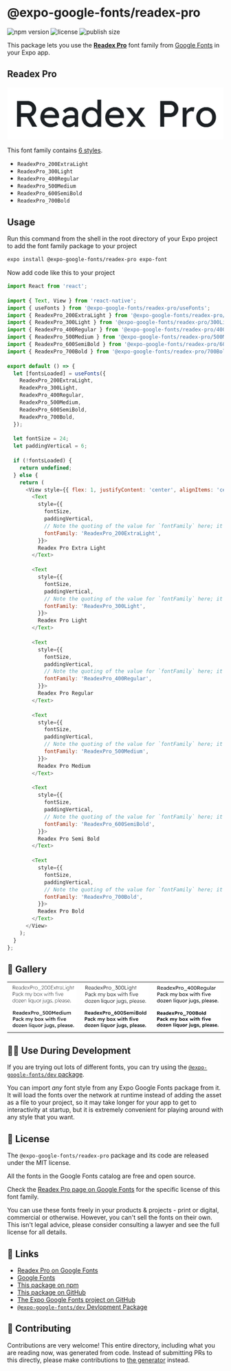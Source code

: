 # @expo-google-fonts/readex-pro

![npm version](https://flat.badgen.net/npm/v/@expo-google-fonts/readex-pro)
![license](https://flat.badgen.net/github/license/expo/google-fonts)
![publish size](https://flat.badgen.net/packagephobia/install/@expo-google-fonts/readex-pro)

This package lets you use the [**Readex Pro**](https://fonts.google.com/specimen/Readex+Pro) font family from [Google Fonts](https://fonts.google.com/) in your Expo app.

## Readex Pro

![Readex Pro](./font-family.png)

This font family contains [6 styles](#-gallery).

- `ReadexPro_200ExtraLight`
- `ReadexPro_300Light`
- `ReadexPro_400Regular`
- `ReadexPro_500Medium`
- `ReadexPro_600SemiBold`
- `ReadexPro_700Bold`

## Usage

Run this command from the shell in the root directory of your Expo project to add the font family package to your project
```sh
expo install @expo-google-fonts/readex-pro expo-font
```

Now add code like this to your project
```js
import React from 'react';

import { Text, View } from 'react-native';
import { useFonts } from '@expo-google-fonts/readex-pro/useFonts';
import { ReadexPro_200ExtraLight } from '@expo-google-fonts/readex-pro/200ExtraLight';
import { ReadexPro_300Light } from '@expo-google-fonts/readex-pro/300Light';
import { ReadexPro_400Regular } from '@expo-google-fonts/readex-pro/400Regular';
import { ReadexPro_500Medium } from '@expo-google-fonts/readex-pro/500Medium';
import { ReadexPro_600SemiBold } from '@expo-google-fonts/readex-pro/600SemiBold';
import { ReadexPro_700Bold } from '@expo-google-fonts/readex-pro/700Bold';

export default () => {
  let [fontsLoaded] = useFonts({
    ReadexPro_200ExtraLight,
    ReadexPro_300Light,
    ReadexPro_400Regular,
    ReadexPro_500Medium,
    ReadexPro_600SemiBold,
    ReadexPro_700Bold,
  });

  let fontSize = 24;
  let paddingVertical = 6;

  if (!fontsLoaded) {
    return undefined;
  } else {
    return (
      <View style={{ flex: 1, justifyContent: 'center', alignItems: 'center' }}>
        <Text
          style={{
            fontSize,
            paddingVertical,
            // Note the quoting of the value for `fontFamily` here; it expects a string!
            fontFamily: 'ReadexPro_200ExtraLight',
          }}>
          Readex Pro Extra Light
        </Text>

        <Text
          style={{
            fontSize,
            paddingVertical,
            // Note the quoting of the value for `fontFamily` here; it expects a string!
            fontFamily: 'ReadexPro_300Light',
          }}>
          Readex Pro Light
        </Text>

        <Text
          style={{
            fontSize,
            paddingVertical,
            // Note the quoting of the value for `fontFamily` here; it expects a string!
            fontFamily: 'ReadexPro_400Regular',
          }}>
          Readex Pro Regular
        </Text>

        <Text
          style={{
            fontSize,
            paddingVertical,
            // Note the quoting of the value for `fontFamily` here; it expects a string!
            fontFamily: 'ReadexPro_500Medium',
          }}>
          Readex Pro Medium
        </Text>

        <Text
          style={{
            fontSize,
            paddingVertical,
            // Note the quoting of the value for `fontFamily` here; it expects a string!
            fontFamily: 'ReadexPro_600SemiBold',
          }}>
          Readex Pro Semi Bold
        </Text>

        <Text
          style={{
            fontSize,
            paddingVertical,
            // Note the quoting of the value for `fontFamily` here; it expects a string!
            fontFamily: 'ReadexPro_700Bold',
          }}>
          Readex Pro Bold
        </Text>
      </View>
    );
  }
};

```

## 🔡 Gallery


||||
|-|-|-|
|![ReadexPro_200ExtraLight](.//200ExtraLight/ReadexPro_200ExtraLight.ttf.png)|![ReadexPro_300Light](.//300Light/ReadexPro_300Light.ttf.png)|![ReadexPro_400Regular](.//400Regular/ReadexPro_400Regular.ttf.png)||
|![ReadexPro_500Medium](.//500Medium/ReadexPro_500Medium.ttf.png)|![ReadexPro_600SemiBold](.//600SemiBold/ReadexPro_600SemiBold.ttf.png)|![ReadexPro_700Bold](.//700Bold/ReadexPro_700Bold.ttf.png)||


## 👩‍💻 Use During Development

If you are trying out lots of different fonts, you can try using the [`@expo-google-fonts/dev` package](https://github.com/freeboub/google-fonts/tree/master/font-packages/dev#readme).

You can import *any* font style from any Expo Google Fonts package from it. It will load the fonts
over the network at runtime instead of adding the asset as a file to your project, so it may take longer
for your app to get to interactivity at startup, but it is extremely convenient
for playing around with any style that you want.

## 📖 License

The `@expo-google-fonts/readex-pro` package and its code are released under the MIT license.

All the fonts in the Google Fonts catalog are free and open source.

Check the [Readex Pro page on Google Fonts](https://fonts.google.com/specimen/Readex+Pro) for the specific license of this font family.

You can use these fonts freely in your products & projects - print or digital, commercial or otherwise. However, you can't sell the fonts on their own. This isn't legal advice, please consider consulting a lawyer and see the full license for all details.

## 🔗 Links

- [Readex Pro on Google Fonts](https://fonts.google.com/specimen/Readex+Pro)
- [Google Fonts](https://fonts.google.com/)
- [This package on npm](https://www.npmjs.com/package/@expo-google-fonts/readex-pro)
- [This package on GitHub](https://github.com/freeboub/google-fonts/tree/master/font-packages/readex-pro)
- [The Expo Google Fonts project on GitHub](https://github.com/freeboub/google-fonts)
- [`@expo-google-fonts/dev` Devlopment Package](https://github.com/freeboub/google-fonts/tree/master/font-packages/dev)

## 🤝 Contributing

Contributions are very welcome! This entire directory, including what you are reading now, was generated from code. Instead of submitting PRs to this directly, please make contributions to [the generator](https://github.com/freeboub/google-fonts/tree/master/packages/generator) instead.
